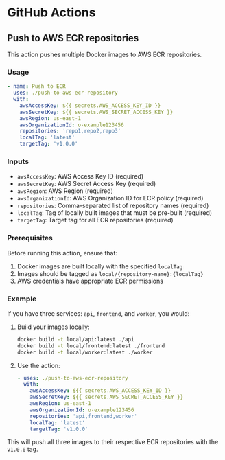 # GitHub Actions

## Push to AWS ECR repositories

This action pushes multiple Docker images to AWS ECR repositories.

### Usage

```yaml
- name: Push to ECR
  uses: ./push-to-aws-ecr-repository
  with:
    awsAccessKey: ${{ secrets.AWS_ACCESS_KEY_ID }}
    awsSecretKey: ${{ secrets.AWS_SECRET_ACCESS_KEY }}
    awsRegion: us-east-1
    awsOrganizationId: o-example123456
    repositories: 'repo1,repo2,repo3'
    localTag: 'latest'
    targetTag: 'v1.0.0'
```

### Inputs

- `awsAccessKey`: AWS Access Key ID (required)
- `awsSecretKey`: AWS Secret Access Key (required)
- `awsRegion`: AWS Region (required)
- `awsOrganizationId`: AWS Organization ID for ECR policy (required)
- `repositories`: Comma-separated list of repository names (required)
- `localTag`: Tag of locally built images that must be pre-built (required)
- `targetTag`: Target tag for all ECR repositories (required)

### Prerequisites

Before running this action, ensure that:
1. Docker images are built locally with the specified `localTag`
2. Images should be tagged as `local/{repository-name}:{localTag}`
3. AWS credentials have appropriate ECR permissions

### Example

If you have three services: `api`, `frontend`, and `worker`, you would:

1. Build your images locally:
   ```bash
   docker build -t local/api:latest ./api
   docker build -t local/frontend:latest ./frontend
   docker build -t local/worker:latest ./worker
   ```

2. Use the action:
   ```yaml
   - uses: ./push-to-aws-ecr-repository
     with:
       awsAccessKey: ${{ secrets.AWS_ACCESS_KEY_ID }}
       awsSecretKey: ${{ secrets.AWS_SECRET_ACCESS_KEY }}
       awsRegion: us-east-1
       awsOrganizationId: o-example123456
       repositories: 'api,frontend,worker'
       localTag: 'latest'
       targetTag: 'v1.0.0'
   ```

This will push all three images to their respective ECR repositories with the `v1.0.0` tag.